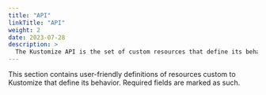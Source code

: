 ```yaml
---
title: "API"
linkTitle: "API"
weight: 2
date: 2023-07-28
description: >
  The Kustomize API is the set of custom resources that define its behavior.
---
```


This section contains user-friendly definitions of resources custom to Kustomize that define its behavior.
Required fields are marked as such.
